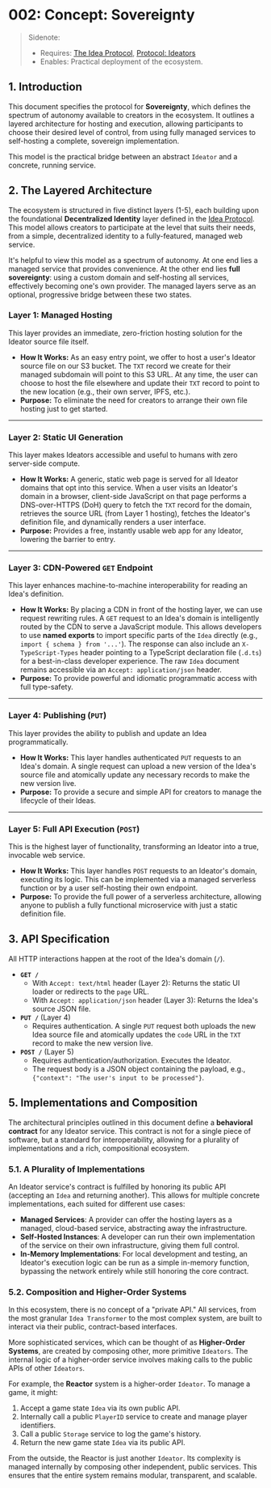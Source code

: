 # 002: Concept: Sovereignty

> Sidenote:
>
> - Requires: [The Idea Protocol](./001_concept_idea.md), [Protocol: Ideators](./003_concept_ideator.md)
> - Enables: Practical deployment of the ecosystem.

## 1. Introduction

This document specifies the protocol for **Sovereignty**, which defines the spectrum of autonomy available to creators in the ecosystem. It outlines a layered architecture for hosting and execution, allowing participants to choose their desired level of control, from using fully managed services to self-hosting a complete, sovereign implementation.

This model is the practical bridge between an abstract `Ideator` and a concrete, running service.

## 2. The Layered Architecture

The ecosystem is structured in five distinct layers (1-5), each building upon the foundational **Decentralized Identity** layer defined in the [Idea Protocol](./001_concept_idea.md). This model allows creators to participate at the level that suits their needs, from a simple, decentralized identity to a fully-featured, managed web service.

It's helpful to view this model as a spectrum of autonomy. At one end lies a managed service that provides convenience. At the other end lies **full sovereignty**: using a custom domain and self-hosting all services, effectively becoming one's own provider. The managed layers serve as an optional, progressive bridge between these two states.

### Layer 1: Managed Hosting

This layer provides an immediate, zero-friction hosting solution for the Ideator source file itself.

- **How It Works:** As an easy entry point, we offer to host a user's Ideator source file on our S3 bucket. The `TXT` record we create for their managed subdomain will point to this S3 URL. At any time, the user can choose to host the file elsewhere and update their `TXT` record to point to the new location (e.g., their own server, IPFS, etc.).
- **Purpose:** To eliminate the need for creators to arrange their own file hosting just to get started.

---

### Layer 2: Static UI Generation

This layer makes Ideators accessible and useful to humans with zero server-side compute.

- **How It Works:** A generic, static web page is served for all Ideator domains that opt into this service. When a user visits an Ideator's domain in a browser, client-side JavaScript on that page performs a DNS-over-HTTPS (DoH) query to fetch the `TXT` record for the domain, retrieves the source URL (from Layer 1 hosting), fetches the Ideator's definition file, and dynamically renders a user interface.
- **Purpose:** Provides a free, instantly usable web app for any Ideator, lowering the barrier to entry.

---

### Layer 3: CDN-Powered `GET` Endpoint

This layer enhances machine-to-machine interoperability for reading an Idea's definition.

- **How It Works:** By placing a CDN in front of the hosting layer, we can use request rewriting rules. A `GET` request to an Idea's domain is intelligently routed by the CDN to serve a JavaScript module. This allows developers to use **named exports** to import specific parts of the `Idea` directly (e.g., `import { schema } from '...'`). The response can also include an `X-TypeScript-Types` header pointing to a TypeScript declaration file (`.d.ts`) for a best-in-class developer experience. The raw `Idea` document remains accessible via an `Accept: application/json` header.
- **Purpose:** To provide powerful and idiomatic programmatic access with full type-safety.

---

### Layer 4: Publishing (`PUT`)

This layer provides the ability to publish and update an Idea programmatically.

- **How It Works:** This layer handles authenticated `PUT` requests to an Idea's domain. A single request can upload a new version of the Idea's source file and atomically update any necessary records to make the new version live.
- **Purpose:** To provide a secure and simple API for creators to manage the lifecycle of their Ideas.

---

### Layer 5: Full API Execution (`POST`)

This is the highest layer of functionality, transforming an Ideator into a true, invocable web service.

- **How It Works:** This layer handles `POST` requests to an Ideator's domain, executing its logic. This can be implemented via a managed serverless function or by a user self-hosting their own endpoint.
- **Purpose:** To provide the full power of a serverless architecture, allowing anyone to publish a fully functional microservice with just a static definition file.

## 3. API Specification

All HTTP interactions happen at the root of the Idea's domain (`/`).

- **`GET /`**
  - With `Accept: text/html` header (Layer 2): Returns the static UI loader or redirects to the `page` URL.
  - With `Accept: application/json` header (Layer 3): Returns the Idea's source JSON file.
- **`PUT /`** (Layer 4)
  - Requires authentication. A single `PUT` request both uploads the new Idea source file and atomically updates the `code` URL in the `TXT` record to make the new version live.
- **`POST /`** (Layer 5)
  - Requires authentication/authorization. Executes the Ideator.
  - The request body is a JSON object containing the payload, e.g., `{"context": "The user's input to be processed"}`.

## 5. Implementations and Composition

The architectural principles outlined in this document define a **behavioral contract** for any Ideator service. This contract is not for a single piece of software, but a standard for interoperability, allowing for a plurality of implementations and a rich, compositional ecosystem.

### 5.1. A Plurality of Implementations

An Ideator service's contract is fulfilled by honoring its public API (accepting an `Idea` and returning another). This allows for multiple concrete implementations, each suited for different use cases:

- **Managed Services**: A provider can offer the hosting layers as a managed, cloud-based service, abstracting away the infrastructure.
- **Self-Hosted Instances**: A developer can run their own implementation of the service on their own infrastructure, giving them full control.
- **In-Memory Implementations**: For local development and testing, an Ideator's execution logic can be run as a simple in-memory function, bypassing the network entirely while still honoring the core contract.

### 5.2. Composition and Higher-Order Systems

In this ecosystem, there is no concept of a "private API." All services, from the most granular `Idea Transformer` to the most complex system, are built to interact via their public, contract-based interfaces.

More sophisticated services, which can be thought of as **Higher-Order Systems**, are created by composing other, more primitive `Ideators`. The internal logic of a higher-order service involves making calls to the public APIs of other `Ideators`.

For example, the **Reactor** system is a higher-order `Ideator`. To manage a game, it might:

1.  Accept a game state `Idea` via its own public API.
2.  Internally call a public `PlayerID` service to create and manage player identifiers.
3.  Call a public `Storage` service to log the game's history.
4.  Return the new game state `Idea` via its public API.

From the outside, the Reactor is just another `Ideator`. Its complexity is managed internally by composing other independent, public services. This ensures that the entire system remains modular, transparent, and scalable.
